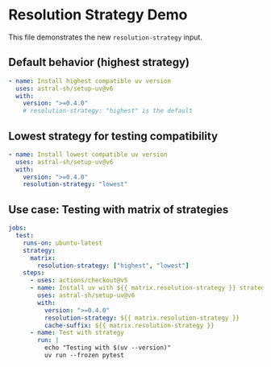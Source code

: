 # Resolution Strategy Demo

This file demonstrates the new `resolution-strategy` input.

## Default behavior (highest strategy)
```yaml
- name: Install highest compatible uv version
  uses: astral-sh/setup-uv@v6
  with:
    version: ">=0.4.0"
    # resolution-strategy: "highest" is the default
```

## Lowest strategy for testing compatibility
```yaml
- name: Install lowest compatible uv version  
  uses: astral-sh/setup-uv@v6
  with:
    version: ">=0.4.0"
    resolution-strategy: "lowest"
```

## Use case: Testing with matrix of strategies
```yaml
jobs:
  test:
    runs-on: ubuntu-latest
    strategy:
      matrix:
        resolution-strategy: ["highest", "lowest"]
    steps:
      - uses: actions/checkout@v5
      - name: Install uv with ${{ matrix.resolution-strategy }} strategy
        uses: astral-sh/setup-uv@v6
        with:
          version: ">=0.4.0" 
          resolution-strategy: ${{ matrix.resolution-strategy }}
          cache-suffix: ${{ matrix.resolution-strategy }}
      - name: Test with strategy
        run: |
          echo "Testing with $(uv --version)"
          uv run --frozen pytest
```